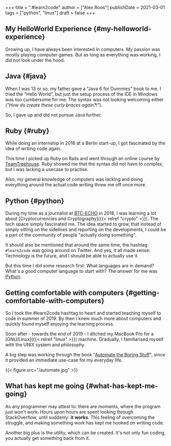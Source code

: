 +++
title = ".#learn2code"
author = ["Alex Roos"]
publishDate = 2021-03-01
tags = ["python", "linux"]
draft = false
+++

## My HelloWorld Experience {#my-helloworld-experience}

Growing up, I have always been interested in computers. My passion was mostly playing computer games. But as long as everything was working, I did not look under the hood.

## Java {#java}

When I was 13 or so, my father gave a "Java 6 for Dummies" book to me. I tried the "Hello World", but just the setup process of the IDE in Windows was too cumbersome for me. The syntax was not looking welcoming either (_"How do create these curly braces again?!"_).

So, I gave up and did not pursue Java further.

## Ruby {#ruby}

While doing an internship in 2016 at a Berlin start-up, I got fascinated by the idea of writing code again.

This time I picked up Ruby on Rails and went through an online course by [TeamTreehouse](https://teamtreehouse.com/). Ruby showed me that the syntax did not have to complex, but I was lacking a usecase to practise.

Also, my general knowledge of computers was lacking and doing everything around the actual code writing threw me off once more.

## Python {#python}

During my time as a journalist at [BTC-ECHO](https://www.btc-echo.de/author/alexander-roos/) in 2018, I was learning a lot about [Cryptocurrencies and Cryptography]({{< relref "crypto" >}}). The tech space simply fascinated me. The idea started to grow, that instead of simply sitting on the sidelines and reporting on the developments, I could be a part of the community of people "actually doing something".

It should also be mentioned that around the same time, the hashtag `#learn2code` was going around on Twitter. And yes, it all made sense: Technology is the future, and I should be able to actually use it.

But this time I did some research first: What languages are in demand? What's a good computer language to start with? The answer for me was [Python](#python).

## Getting comfortable with computers {#getting-comfortable-with-computers}

So I took the #learn2code hashtag to heart and started teaching myself to code in summer of 2019. By then I knew much more about computers and quickly found myself enjoying the learning process.

Soon after - towards the end of 2019 - I ditched my MacBook Pro for a [GNU/Linux]({{< relref "linux" >}}) machine. Gradually, I familiarised myself with the UNIX system and philosophy.

A big step was working through the book "[Automate the Boring Stuff](https://automatetheboringstuff.com/)", since it provided an immediate use-case for my everyday life.

{{< figure src="/automate.jpg" >}}

## What has kept me going {#what-has-kept-me-going}

As any programmer may attest to: there are moments, where the program just won't work. Hours upon hours are spent looking through StackOverflow, until suddenly: **it works**. This feeling of overcoming the struggle, and making something work has kept me hooked on writing code.

Another big plus is the utility, which can be created. It's not only fun coding, you actually get something back from it.
